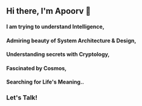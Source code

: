 ## Hi there, I'm Apoorv 👋

#### I am trying to understand Intelligence,
#### Admiring beauty of System Architecture & Design,
#### Understanding secrets with Cryptology,
#### Fascinated by Cosmos,
#### Searching for Life's Meaning..


### Let's Talk!
